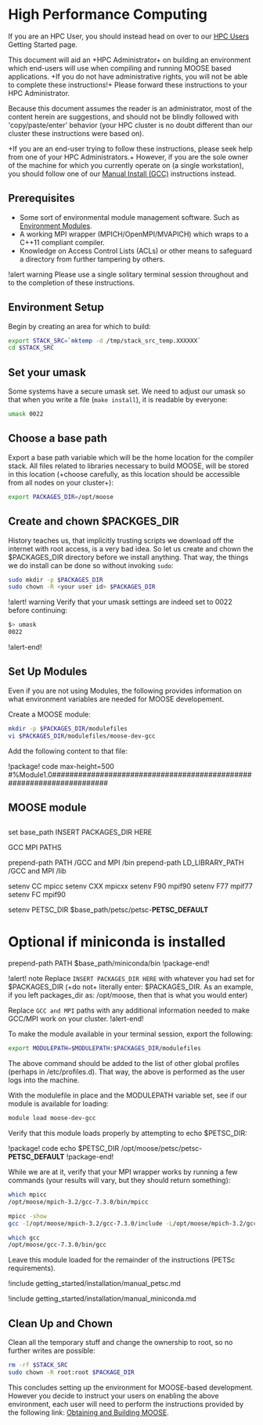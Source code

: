 # High Performance Computing

If you are an HPC User, you should instead head on over to our [HPC Users](hpc_install_moose.md) Getting Started page.

This document will aid an +HPC Administrator+ on building an environment which end-users will use when compiling and running MOOSE based applications. +If you do not have administrative rights, you will not be able to complete these instructions!+ Please forward these instructions to your HPC Administrator.

Because this document assumes the reader is an administrator, most of the content herein are suggestions, and should not be blindly followed with 'copy/paste/enter' behavior (your HPC cluster is no doubt different than our cluster these instructions were based on).

+If you are an end-user trying to follow these instructions, please seek help from one of your HPC Administrators.+ However, if you are the sole owner of the machine for which you currently operate on (a single workstation), you should follow one of our [Manual Install (GCC)](manual_installation_gcc.md) instructions instead.

## Prerequisites

- Some sort of environmental module management software. Such as [Environment Modules](http://modules.sourceforge.net/).
- A working MPI wrapper (MPICH/OpenMPI/MVAPICH) which wraps to a C++11 compliant compiler.
- Knowledge on Access Control Lists (ACLs) or other means to safeguard a directory from further tampering by others.

!alert warning
Please use a single solitary terminal session throughout and to the completion of these instructions.

## Environment Setup

Begin by creating an area for which to build:

```bash
export STACK_SRC=`mktemp -d /tmp/stack_src_temp.XXXXXX`
cd $STACK_SRC
```

## Set your umask

Some systems have a secure umask set. We need to adjust our umask so that when you write a file (`make install`), it is readable by everyone:

```bash
umask 0022
```

## Choose a base path

Export a base path variable which will be the home location for the compiler stack. All files related to libraries necessary to build MOOSE, will be stored in this location (+choose carefully, as this location should be accessible from all nodes on your cluster+):

```bash
export PACKAGES_DIR=/opt/moose
```

## Create and chown $PACKGES_DIR

History teaches us, that implicitly trusting scripts we download off the internet with root access, is a very bad idea. So let us create and chown the $PACKAGES_DIR directory before we install anything. That way, the things we do install can be done so without invoking `sudo`:

```bash
sudo mkdir -p $PACKAGES_DIR
sudo chown -R <your user id> $PACKAGES_DIR
```

!alert! warning
Verify that your umask settings are indeed set to 0022 before continuing:

```bash
$> umask
0022
```
!alert-end!

## Set Up Modules

Even if you are not using Modules, the following provides information on what environment variables are needed for MOOSE developement.

Create a MOOSE module:

```bash
mkdir -p $PACKAGES_DIR/modulefiles
vi $PACKAGES_DIR/modulefiles/moose-dev-gcc
```

Add the following content to that file:

!package! code max-height=500
#%Module1.0#####################################################################
##
## MOOSE module

##
set base_path   INSERT PACKAGES_DIR HERE

GCC MPI PATHS

prepend-path    PATH             /GCC and MPI /bin
prepend-path    LD_LIBRARY_PATH  /GCC and MPI /lib

setenv CC       mpicc
setenv CXX      mpicxx
setenv F90      mpif90
setenv F77      mpif77
setenv FC       mpif90

setenv          PETSC_DIR        $base_path/petsc/petsc-__PETSC_DEFAULT__

# Optional if miniconda is installed
prepend-path    PATH             $base_path/miniconda/bin
!package-end!

!alert! note
Replace `INSERT PACKAGES_DIR HERE` with whatever you had set for $PACKAGES_DIR (+do not+ literally enter: $PACKAGES_DIR. As an example, if you left packages_dir as: /opt/moose, then that is what you would enter)

Replace `GCC and MPI` paths with any additional information needed to make GCC/MPI work on your cluster.
!alert-end!

To make the module available in your terminal session, export the following:

```bash
export MODULEPATH=$MODULEPATH:$PACKAGES_DIR/modulefiles
```

The above command should be added to the list of other global profiles (perhaps in /etc/profiles.d). That way, the above is performed as the user logs into the machine.

With the modulefile in place and the MODULEPATH variable set, see if our module is available for loading:

```bash
module load moose-dev-gcc
```

Verify that this module loads properly by attempting to echo $PETSC_DIR:

!package! code
echo $PETSC_DIR
/opt/moose/petsc/petsc-__PETSC_DEFAULT__
!package-end!

While we are at it, verify that your MPI wrapper works by running a few commands (your results will vary, but they should return something):

```bash
which mpicc
/opt/moose/mpich-3.2/gcc-7.3.0/bin/mpicc

mpicc -show
gcc -I/opt/moose/mpich-3.2/gcc-7.3.0/include -L/opt/moose/mpich-3.2/gcc-7.3.0/lib -Wl,-rpath -Wl,/opt/moose/mpich-3.2/gcc-7.3.0/lib -Wl,--enable-new-dtags -lmpi

which gcc
/opt/moose/gcc-7.3.0/bin/gcc
```

Leave this module loaded for the remainder of the instructions (PETSc requirements).

!include getting_started/installation/manual_petsc.md

!include getting_started/installation/manual_miniconda.md

## Clean Up and Chown

Clean all the temporary stuff and change the ownership to root, so no further writes are possible:

```bash
rm -rf $STACK_SRC
sudo chown -R root:root $PACKAGE_DIR
```

This concludes setting up the environment for MOOSE-based development. However you decide to instruct your users on enabling the above environment, each user will need to perform the instructions provided by the following link: [Obtaining and Building MOOSE](getting_started/installation/install_moose.md).
